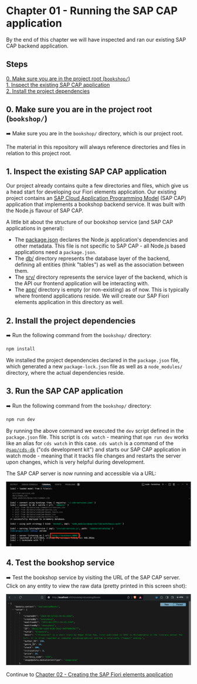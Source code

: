 # Chapter 01 - Running the SAP CAP application

By the end of this chapter we will have inspected and ran our existing SAP CAP backend application.

## Steps

[0. Make sure you are in the project root (`bookshop/`)](#0-make-sure-you-are-in-the-project-root-bookshop)<br>
[1. Inspect the existing SAP CAP application](#1-inspect-the-existing-sap-cap-application)<br>
[2. Install the project dependencies](#2-install-the-project-dependencies)<br>

## 0. Make sure you are in the project root (`bookshop/`)

➡️ Make sure you are in the `bookshop/` directory, which is our project root.

The material in this repository will always reference directories and files in relation to this project root.

## 1. Inspect the existing SAP CAP application

Our project already contains quite a few directories and files, which give us a head start for developing our Fiori elements application. Our existing project contains an [SAP Cloud Application Programming Model](cap.cloud.sap) (SAP CAP) application that implements a bookshop backend service. It was built with the Node.js flavour of SAP CAP.

A little bit about the structure of our bookshop service (and SAP CAP applications in general):

- The [package.json](/bookshop/package.json) declares the Node.js application's dependencies and other metadata. This file is not specific to SAP CAP - all Node.js based applications need a `package.json`.
- The [db/](/bookshop/db/) directory represents the database layer of the backend, defining all entities (think "tables") as well as the association between them.
- The [srv/](/bookshop/srv/) directory represents the service layer of the backend, which is the API our frontend application will be interacting with.
- The [app/](/bookshop/app/) directory is empty (or non-existing) as of now. This is typically where frontend applications reside. We will create our SAP Fiori elements application in this directory as well.

## 2. Install the project dependencies

➡️ Run the following command from the `bookshop/` directory:

```bash
npm install
```

We installed the project dependencies declared in the `package.json` file, which generated a new `package-lock.json` file as well as a `node_modules/` directory, where the actual dependencies reside.

## 3. Run the SAP CAP application

➡️ Run the following command from the `bookshop/` directory:

```bash
npm run dev
```

By running the above command we executed the `dev` script defined in the `package.json` file. This script is `cds watch` - meaning that `npm run dev` works like an alias for `cds watch` in this case. `cds watch` is a command of the [`@sap/cds-dk`](https://www.npmjs.com/package/@sap/cds-dk) ("cds development kit") and starts our SAP CAP application in watch mode - meaning that it tracks file changes and restarts the server upon changes, which is very helpful during development.

The SAP CAP server is now running and accessible via a URL:

![http://localhost:4004](server.png)

## 4. Test the bookshop service

➡️ Test the bookshop service by visiting the URL of the SAP CAP server. Click on any entity to view the raw data (pretty printed in this screen shot):

![Raw data](data.png)

Continue to [Chapter 02 - Creating the SAP Fiori elements application](/chapters/02-create-fe-app/)
